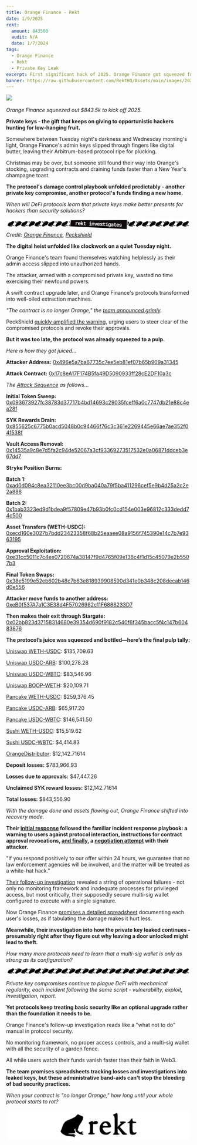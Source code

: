 ```yaml
---
title: Orange Finance - Rekt
date: 1/9/2025
rekt:
  amount: 843500
  audit: N/A
  date: 1/7/2024
tags:
  - Orange Finance
  - Rekt
  - Private Key Leak
excerpt: First significant hack of 2025. Orange Finance got squeezed for $843.5k after their 'multi-sig' turned out to be uni-sig. Their contract is no longer Orange, their security was never golden. Another private key leaks, another protocol rots.
banner: https://raw.githubusercontent.com/RektHQ/Assets/main/images/2023/01/orangefinance-rekt-header.png
---
```

![](https://raw.githubusercontent.com/RektHQ/Assets/main/images/2023/01/orangefinance-rekt-header.png)



_Orange Finance squeezed out $843.5k to kick off 2025._

  

**Private keys - the gift that keeps on giving to opportunistic hackers hunting for low-hanging fruit.**

  

Somewhere between Tuesday night's darkness and Wednesday morning's light, Orange Finance's admin keys slipped through fingers like digital butter, leaving their Arbitrum-based protocol ripe for plucking.

  

Christmas may be over, but someone still found their way into Orange's stocking, upgrading contracts and draining funds faster than a New Year's champagne toast.

  

**The protocol's damage control playbook unfolded predictably - another private key compromise, another protocol's funds finding a new home.**

  
_When will DeFi protocols learn that private keys make better presents for hackers than security solutions?_

![](https://raw.githubusercontent.com/RektHQ/Assets/main/images/2021/09/rekt-investigates-linebreak.png)
_Credit: [Orange Finance](https://mirror.xyz/0x6FA2aF9a4d6fFe654361F713780963C10412e7c3/gN17YMrLhKKg9YT9a391U74pWr9IhqBUDWUqDyDamjE), [Peckshield](https://x.com/PeckShieldAlert/status/1876927206372638819)_

**The digital heist unfolded like clockwork on a quiet Tuesday night.**

  

Orange Finance's team found themselves watching helplessly as their admin access slipped into unauthorized hands.

  

The attacker, armed with a compromised private key, wasted no time exercising their newfound powers.

  

A swift contract upgrade later, and Orange Finance's protocols transformed into well-oiled extraction machines.

  

_"The contract is no longer Orange," the [team announced grimly](https://x.com/0xOrangeFinance/status/1876863611458801890)._

  

PeckShield [quickly amplified the warning](https://x.com/PeckShieldAlert/status/1876927206372638819), urging users to steer clear of the compromised protocols and revoke their approvals.  
  
**But it was too late, the protocol was already squeezed to a pulp.**

  

_Here is how they got juiced…_  
  

**Attacker Address:**
[0x496e5a7ba67735c7ee5eb81ef07b65b909a31345](https://arbiscan.io/address/0x496e5a7ba67735c7ee5eb81ef07b65b909a31345)

  

**Attack Contract:**
[0x17c8eA17F174B5fa49D5090933ff28cE2DF10a3c](https://arbiscan.io/address/0x17c8eA17F174B5fa49D5090933ff28cE2DF10a3c)

  


_The [Attack Sequence](https://mirror.xyz/0x6FA2aF9a4d6fFe654361F713780963C10412e7c3/gN17YMrLhKKg9YT9a391U74pWr9IhqBUDWUqDyDamjE) as follows…_

  

**Initial Token Sweep:**
[0x093673927fc38783d37717b4bd14693c29035fceff6a0c7747db21e88c4ea28f](https://arbiscan.io/tx/0x093673927fc38783d37717b4bd14693c29035fceff6a0c7747db21e88c4ea28f)

  

**SYK Rewards Drain:**
[0x855625c6775b0acd5048b0c94466f76c3c361e2269445e66ae7ae352f04f538f](https://arbiscan.io/tx/0x855625c6775b0acd5048b0c94466f76c3c361e2269445e66ae7ae352f04f538f)

  

**Vault Access Removal:**
[0x14535a9c8e7d5fa2c94de52067a3cf93369273517532e0a06871ddceb3e67dd7](https://arbiscan.io/tx/0x14535a9c8e7d5fa2c94de52067a3cf93369273517532e0a06871ddceb3e67dd7)

  

**Stryke Position Burns:**

  

**Batch 1:**
[0xad0d094c8ea32110ee3bc00d9ba040a79f5ba411296cef5e9b4d25a2c2e2a888](https://arbiscan.io/tx/0xad0d094c8ea32110ee3bc00d9ba040a79f5ba411296cef5e9b4d25a2c2e2a888)

  

**Batch 2:**
[0x1bab3323ed9d1bdea9f57809e47b93b0fc0cd154e003e96812c333dedd74c500](https://arbiscan.io/tx/0x1bab3323ed9d1bdea9f57809e47b93b0fc0cd154e003e96812c333dedd74c500)

  

**Asset Transfers (WETH-USDC):**
[0xecd160e3027b7bdd23423358f68b25eaaee08a9156f745390e14c7b7e9363195](https://arbiscan.io/tx/0xecd160e3027b7bdd23423358f68b25eaaee08a9156f745390e14c7b7e9363195)

  

**Approval Exploitation:**
[0xe31cc5011c7c4ee0720674a38147f9d4765f09e138c4f1d15c45079e2b5507b3](https://arbiscan.io/tx/0xe31cc5011c7c4ee0720674a38147f9d4765f09e138c4f1d15c45079e2b5507b3)

  

**Final Token Swaps:**
[0x38e5199e52eb602b48c7b63e818939908590d341e0b348c208decab146d0e556](https://arbiscan.io/tx/0x38e5199e52eb602b48c7b63e818939908590d341e0b348c208decab146d0e556)

**Attacker move funds to another address:**  
[0xeB0f537A7a1C3E38d4F57026982c11F6886233D7](https://arbiscan.io/address/0xeb0f537a7a1c3e38d4f57026982c11f6886233d7)

**Then makes their exit through Stargate:**  
[0x02bb823d37158314680e39354d690f9182c540f6f345bacc5f4c147b60483876](https://arbiscan.io/tx/0x02bb823d37158314680e39354d690f9182c540f6f345bacc5f4c147b60483876)

  
  **The protocol’s juice was squeezed and bottled—here’s the final pulp tally:**

  

[Uniswap WETH-USDC](https://arbiscan.io/address/0xe1B68841E764Cc31be1Eb1e59d156a4ED1217c2C): $135,709.63

[Uniswap USDC-ARB](https://arbiscan.io/address/0x708790D732c5886D56b0cBBEd7b60ABF47848FaA): $100,278.28

[Uniswap USDC-WBTC](https://arbiscan.io/address/0x01E371c500C49beA2fa985334f46A8Dc906253Ea): $83,546.96

[Uniswap BOOP-WETH](https://arbiscan.io/address/0x3D2692Bb38686d0Fb9B1FAa2A3e2e5620EF112A9): $20,109.71

[Pancake WETH-USDC](https://arbiscan.io/address/0x5f6D5a7e8eccA2A53C6322a96e9a48907A8284e0): $259,376.45

[Pancake USDC-ARB](https://arbiscan.io/address/0xE32132282D181967960928b77236B3c472d5f396): $65,917.20

[Pancake USDC-WBTC](https://arbiscan.io/address/0x22dd31a495CafB229131A16C54a8e5b2f43C1162): $146,541.50

[Sushi WETH-USDC](https://arbiscan.io/address/0x49F60f02B45087ed99EcC4dE63D0337db0d0c6BF): $15,519.62

[Sushi USDC-WBTC](https://arbiscan.io/address/0x5bb109E834A4e4c5422526f0f3d42783031BA80d): $4,414.83

[OrangeDistributor](https://arbiscan.io/address/0x38e4157345bd2c8cf7dbe4b0c75302c2038ab7ec): $12,142.71614

  

**Deposit losses:** $783,966.93

**Losses due to approvals:** $47,447.26

**Unclaimed SYK reward losses:** $12,142.71614  
  
**Total losses:** $843,556.90

  

_With the damage done and assets flowing out, Orange Finance shifted into recovery mode._

  

**Their [initial response](https://x.com/0xOrangeFinance/status/1876863611458801890) followed the familiar incident response playbook: a warning to users against protocol interaction, instructions for contract approval revocations, [and finally](https://x.com/0xOrangeFinance/status/1876900633002852847), a [negotiation attempt](https://mirror.xyz/0x6FA2aF9a4d6fFe654361F713780963C10412e7c3/gN17YMrLhKKg9YT9a391U74pWr9IhqBUDWUqDyDamjE) with their attacker.**

  

"If you respond positively to our offer within 24 hours, we guarantee that no law enforcement agencies will be involved, and the matter will be treated as a white-hat hack."

  

[Their follow-up investigation](https://mirror.xyz/0x6FA2aF9a4d6fFe654361F713780963C10412e7c3/gN17YMrLhKKg9YT9a391U74pWr9IhqBUDWUqDyDamjE) revealed a string of operational failures - not only no monitoring framework and inadequate processes for privileged access, but most critically, their supposedly secure multi-sig wallet configured to execute with a single signature.

  

Now Orange Finance [promises a detailed spreadsheet](https://mirror.xyz/0x6FA2aF9a4d6fFe654361F713780963C10412e7c3/gN17YMrLhKKg9YT9a391U74pWr9IhqBUDWUqDyDamjE) documenting each user's losses, as if tabulating the damage makes it hurt less.

  

**Meanwhile, their investigation into how the private key leaked continues - presumably right after they figure out why leaving a door unlocked might lead to theft.**

  

_How many more protocols need to learn that a multi-sig wallet is only as strong as its configuration?_

![](https://raw.githubusercontent.com/RektHQ/Assets/main/images/2021/03/rekt-linebreak.png)

_Private key compromises continue to plague DeFi with mechanical regularity, each incident following the same script - vulnerability, exploit, investigation, report._

  

**Yet protocols keep treating basic security like an optional upgrade rather than the foundation it needs to be.**

  

Orange Finance's follow-up investigation reads like a "what not to do" manual in protocol security.

  

No monitoring framework, no proper access controls, and a multi-sig wallet with all the security of a garden fence.

  

All while users watch their funds vanish faster than their faith in Web3.

  

**The team promises spreadsheets tracking losses and investigations into leaked keys, but these administrative band-aids can't stop the bleeding of bad security practices.**

  

_When your contract is "no longer Orange," how long until your whole protocol starts to rot?_

![](https://raw.githubusercontent.com/RektHQ/Assets/main/images/2021/08/rekt-outline-conc.png)









